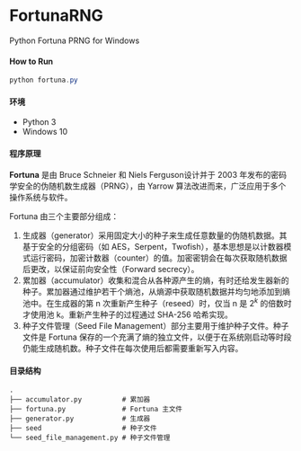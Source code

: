 # FortunaRNG
Python Fortuna PRNG for Windows

#### How to Run

```powershell
python fortuna.py
```

#### 环境

- Python 3
- Windows 10

#### 程序原理

**Fortuna** 是由 Bruce Schneier 和 Niels Ferguson设计并于 2003 年发布的密码学安全的伪随机数生成器（PRNG），由 Yarrow 算法改进而来，广泛应用于多个操作系统与软件。

Fortuna 由三个主要部分组成：

1. 生成器（generator）采用固定大小的种子来生成任意数量的伪随机数据。其基于安全的分组密码（如 AES，Serpent，Twofish），基本思想是以计数器模式运行密码，加密计数器（counter）的值。加密密钥会在每次获取随机数据后更改，以保证前向安全性（Forward secrecy）。
2. 累加器（accumulator）收集和混合从各种源产生的熵，有时还给发生器新的种子。累加器通过维护若干个熵池，从熵源中获取随机数据并均匀地添加到熵池中。在生成器的第 n 次重新产生种子（reseed）时，仅当 n 是 $2^k$ 的倍数时才使用池 k。重新产生种子的过程通过 SHA-256 哈希实现。
2. 种子文件管理（Seed File Management）部分主要用于维护种子文件。种子文件是 Fortuna 保存的一个充满了熵的独立文件，以便于在系统刚启动等时段仍能生成随机数。种子文件在每次使用后都需要重新写入内容。

#### 目录结构

```
.
├── accumulator.py			# 累加器
├── fortuna.py				# Fortuna 主文件
├── generator.py			# 生成器
├── seed					# 种子文件
└── seed_file_management.py	# 种子文件管理
```
